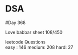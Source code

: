 # DSA

#Day 368

Love babbar sheet
    108/450
    
leetcode Questions   
easy : 146
medium: 208
hard: 27

 
